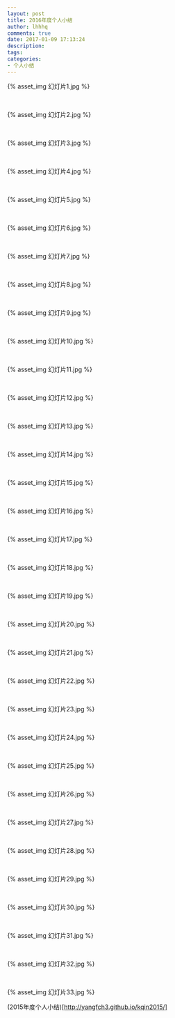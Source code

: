 ```yaml
---
layout: post
title: 2016年度个人小结
author: lhhhq
comments: true
date: 2017-01-09 17:13:24
description:
tags:
categories:
- 个人小结
---
```


{% asset_img 幻灯片1.jpg %}

<br/>

{% asset_img 幻灯片2.jpg %}

<br/>

{% asset_img 幻灯片3.jpg %}

<br/>

{% asset_img 幻灯片4.jpg %}

<br/>

{% asset_img 幻灯片5.jpg %}

<br/>

{% asset_img 幻灯片6.jpg %}

<br/>

{% asset_img 幻灯片7.jpg %}

<br/>

{% asset_img 幻灯片8.jpg %}

<br/>

{% asset_img 幻灯片9.jpg %}

<br/>

{% asset_img 幻灯片10.jpg %}

<br/>

{% asset_img 幻灯片11.jpg %}

<br/>

{% asset_img 幻灯片12.jpg %}

<br/>

{% asset_img 幻灯片13.jpg %}

<br/>

{% asset_img 幻灯片14.jpg %}

<br/>

{% asset_img 幻灯片15.jpg %}

<br/>

{% asset_img 幻灯片16.jpg %}

<br/>

{% asset_img 幻灯片17.jpg %}

<br/>

{% asset_img 幻灯片18.jpg %}

<br/>

{% asset_img 幻灯片19.jpg %}

<br/>

{% asset_img 幻灯片20.jpg %}

<br/>

{% asset_img 幻灯片21.jpg %}

<br/>

{% asset_img 幻灯片22.jpg %}

<br/>

{% asset_img 幻灯片23.jpg %}

<br/>

{% asset_img 幻灯片24.jpg %}

<br/>

{% asset_img 幻灯片25.jpg %}

<br/>

{% asset_img 幻灯片26.jpg %}

<br/>

{% asset_img 幻灯片27.jpg %}

<br/>

{% asset_img 幻灯片28.jpg %}

<br/>

{% asset_img 幻灯片29.jpg %}

<br/>

{% asset_img 幻灯片30.jpg %}

<br/>

{% asset_img 幻灯片31.jpg %}

<br/>

{% asset_img 幻灯片32.jpg %}

<br/>

{% asset_img 幻灯片33.jpg %}



(2015年度个人小结)[http://yangfch3.github.io/kqin2015/]